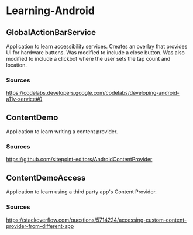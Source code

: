 # Learning-Android

## GlobalActionBarService
Application to learn accessibility services.
Creates an overlay that provides UI for hardware buttons.
Was modified to include a close button.
Was also modified to include a clickbot where the user sets the tap count and location.
### Sources
https://codelabs.developers.google.com/codelabs/developing-android-a11y-service#0

## ContentDemo
Application to learn writing a content provider.
### Sources 
https://github.com/sitepoint-editors/AndroidContentProvider

## ContentDemoAccess
Application to learn using a third party app's Content Provider.
### Sources 
https://stackoverflow.com/questions/5714224/accessing-custom-content-provider-from-different-app
